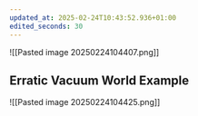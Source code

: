 ```yaml
---
updated_at: 2025-02-24T10:43:52.936+01:00
edited_seconds: 30
---
```

![[Pasted image 20250224104407.png]]

## Erratic Vacuum World Example
![[Pasted image 20250224104425.png]]
